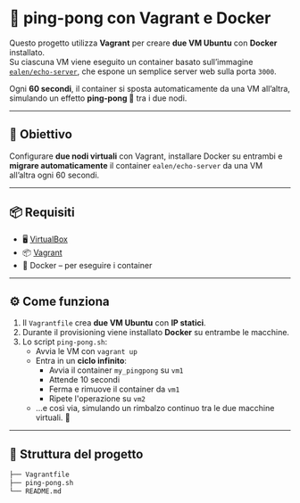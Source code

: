 # 🏓 ping-pong con Vagrant e Docker

Questo progetto utilizza **Vagrant** per creare **due VM Ubuntu** con **Docker** installato.  
Su ciascuna VM viene eseguito un container basato sull’immagine [`ealen/echo-server`](https://hub.docker.com/r/ealen/echo-server), che espone un semplice server web sulla porta `3000`.

Ogni **60 secondi**, il container si sposta automaticamente da una VM all’altra, simulando un effetto **ping-pong 🏓** tra i due nodi.

---

## 🎯 Obiettivo

Configurare **due nodi virtuali** con Vagrant, installare Docker su entrambi e **migrare automaticamente** il container `ealen/echo-server` da una VM all’altra ogni 60 secondi.

---

## 📦 Requisiti

- 🖥️ [VirtualBox](https://www.virtualbox.org/)
- 📦 [Vagrant](https://www.vagrantup.com/)
- 🐳 Docker – per eseguire i container 

---

## ⚙️ Come funziona

1. Il `Vagrantfile` crea **due VM Ubuntu** con **IP statici**.
2. Durante il provisioning viene installato **Docker** su entrambe le macchine.
3. Lo script `ping-pong.sh`:
   - Avvia le VM con `vagrant up`
   - Entra in un **ciclo infinito**:
     - Avvia il container `my_pingpong` su `vm1`
     - Attende 10 secondi
     - Ferma e rimuove il container da `vm1`
     - Ripete l'operazione su `vm2`
   - …e così via, simulando un rimbalzo continuo tra le due macchine virtuali. 🏓

---

## 📁 Struttura del progetto

```bash
├── Vagrantfile
├── ping-pong.sh
└── README.md
